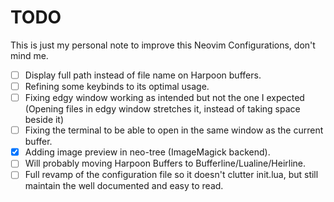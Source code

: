 # TODO

This is just my personal note to improve this Neovim Configurations, don't mind me.

- [ ] Display full path instead of file name on Harpoon buffers.
- [ ] Refining some keybinds to its optimal usage.
- [ ] Fixing edgy window working as intended but not the one I expected (Opening files in edgy window stretches it, instead of taking space beside it)
- [ ] Fixing the terminal to be able to open in the same window as the current buffer.
- [x] Adding image preview in neo-tree (ImageMagick backend).
- [ ] Will probably moving Harpoon Buffers to Bufferline/Lualine/Heirline.
- [ ] Full revamp of the configuration file so it doesn't clutter init.lua, but still maintain the well documented and easy to read.
